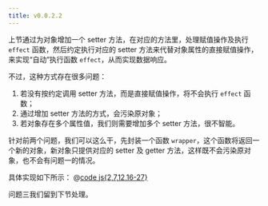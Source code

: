 ```yaml
---
title: v0.0.2.2
---
```


上节通过为对象增加一个 setter 方法，在对应的方法里，处理赋值操作及执行 `effect` 函数，然后约定执行对应的 setter 方法来代替对象属性的直接赋值操作，来实现“自动”执行函数 `effect`，从而实现数据响应。

不过，这种方式存在很多问题：

1. 若没有按约定调用 setter 方法，而是直接赋值操作，将不会执行 `effect` 函数；
2. 通过增加 setter 方法的方式，会污染原对象；
3. 若对象存在多个属性值，我们则需要增加多个 setter 方法，很不智能。

针对前两个问题，我们可以这么干，先封装一个函数 `wrapper`，这个函数将返回一个新的对象，新对象只提供对应的 setter 及 getter 方法，这样既不会污染原对象，也不会有问题一的情况。

具体实现如下所示：
@[code js{2,7,12,16-27}](@src/vue3/v-0.0.2/v0.1.1.2/index.js)

<Demo :content="['hello world!', 'hello vue3']"></Demo>

问题三我们留到下节处理。
